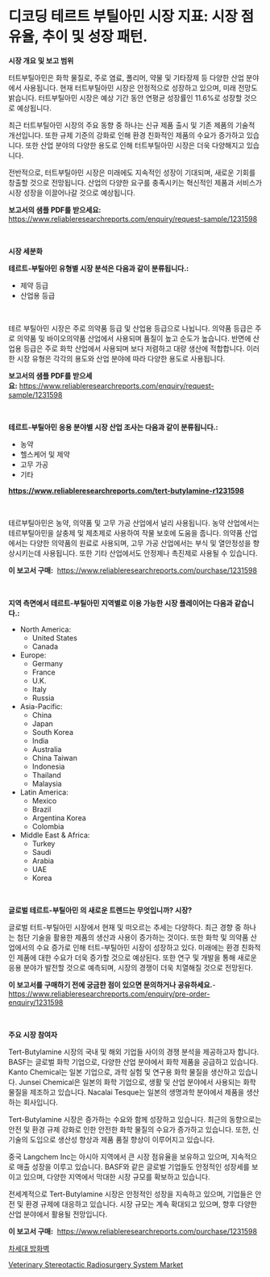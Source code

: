 <p><h1>디코딩 테르트 부틸아민 시장 지표: 시장 점유율, 추이 및 성장 패턴.</h1></p><p><strong>시장 개요 및 보고 범위</strong></p>
<p><p>터트부틸아민은 화학 물질로, 주로 염료, 폴리머, 약물 및 기타장제 등 다양한 산업 분야에서 사용됩니다. 현재 터트부틸아민 시장은 안정적으로 성장하고 있으며, 미래 전망도 밝습니다. 터트부틸아민 시장은 예상 기간 동안 연평균 성장률인 11.6%로 성장할 것으로 예상됩니다.</p><p>최근 터트부틸아민 시장의 주요 동향 중 하나는 신규 제품 출시 및 기존 제품의 기술적 개선입니다. 또한 규제 기준의 강화로 인해 환경 친화적인 제품의 수요가 증가하고 있습니다. 또한 산업 분야의 다양한 용도로 인해 터트부틸아민 시장은 더욱 다양해지고 있습니다.</p><p>전반적으로, 터트부틸아민 시장은 미래에도 지속적인 성장이 기대되며, 새로운 기회를 창출할 것으로 전망됩니다. 산업의 다양한 요구를 충족시키는 혁신적인 제품과 서비스가 시장 성장을 이끌어나갈 것으로 예상됩니다.</p></p>
<p><strong>보고서의 샘플 PDF를 받으세요:</strong> <a href="https://www.reliableresearchreports.com/enquiry/request-sample/1231598">https://www.reliableresearchreports.com/enquiry/request-sample/1231598</a></p>
<p>&nbsp;</p>
<p><strong>시장 세분화</strong></p>
<p><strong>테르트-부틸아민 유형별 시장 분석은 다음과 같이 분류됩니다.:</strong></p>
<p><ul><li>제약 등급</li><li>산업용 등급</li></ul></p>
<p>&nbsp;</p>
<p><p>테르 부틸아민 시장은 주로 의약품 등급 및 산업용 등급으로 나뉩니다. 의약품 등급은 주로 의약품 및 바이오의약품 산업에서 사용되며 품질이 높고 순도가 높습니다. 반면에 산업용 등급은 주로 화학 산업에서 사용되며 보다 저렴하고 대량 생산에 적합합니다. 이러한 시장 유형은 각각의 용도와 산업 분야에 따라 다양한 용도로 사용됩니다.</p></p>
<p><strong>보고서의 샘플 PDF를 받으세요:</strong>&nbsp;<a href="https://www.reliableresearchreports.com/enquiry/request-sample/1231598">https://www.reliableresearchreports.com/enquiry/request-sample/1231598</a></p>
<p>&nbsp;</p>
<p><strong> 테르트-부틸아민 응용 분야별 시장 산업 조사는 다음과 같이 분류됩니다.:</strong></p>
<p><ul><li>농약</li><li>헬스케어 및 제약</li><li>고무 가공</li><li>기타</li></ul></p>
<p><strong><a href="https://www.reliableresearchreports.com/tert-butylamine-r1231598">https://www.reliableresearchreports.com/tert-butylamine-r1231598</a></strong></p>
<p>&nbsp;</p>
<p><p>테르부틸아민은 농약, 의약품 및 고무 가공 산업에서 널리 사용됩니다. 농약 산업에서는 테르부틸아민을 살충제 및 제초제로 사용하여 작물 보호에 도움을 줍니다. 의약품 산업에서는 다양한 의약품의 원료로 사용되며, 고무 가공 산업에서는 부식 및 열안정성을 향상시키는데 사용됩니다. 또한 기타 산업에서도 안정제나 촉진제로 사용될 수 있습니다.</p></p>
<p><strong>이 보고서 구매:</strong>&nbsp; <a href="https://www.reliableresearchreports.com/purchase/1231598">https://www.reliableresearchreports.com/purchase/1231598</a></p>
<p>&nbsp;</p>
<p><strong>지역 측면에서 테르트-부틸아민 지역별로 이용 가능한 시장 플레이어는 다음과 같습니다.:</strong></p>
<p><ul>
    <li>
        North America:
        <ul>
            <li>United States</li>
            <li>Canada</li>
        </ul>
    </li>
    <li>
        Europe:
        <ul>
            <li>Germany</li>
            <li>France</li>
            <li>U.K.</li>
            <li>Italy</li>
            <li>Russia</li>
        </ul>
    </li>
    <li>
        Asia-Pacific:
        <ul>
            <li>China</li>
            <li>Japan</li>
            <li>South Korea</li>
            <li>India</li>
            <li>Australia</li>
            <li>China Taiwan</li>
            <li>Indonesia</li>
            <li>Thailand</li>
            <li>Malaysia</li>
        </ul>
    </li>
    <li>
        Latin America:
        <ul>
            <li>Mexico</li>
            <li>Brazil</li>
            <li>Argentina Korea</li>
            <li>Colombia</li>
        </ul>
    </li>
    <li>
        Middle East & Africa:
        <ul>
            <li>Turkey</li>
            <li>Saudi</li>
            <li>Arabia</li>
            <li>UAE</li>
            <li>Korea</li>
        </ul>
    </li>
    </ul></p>
<p>&nbsp;</p>
<p><strong>글로벌 테르트-부틸아민 의 새로운 트렌드는 무엇입니까? 시장?</strong></p>
<p><p>글로벌 터트-부틸아민 시장에서 현재 및 떠오르는 추세는 다양하다. 최근 경향 중 하나는 첨단 기술을 활용한 제품의 생산과 사용이 증가하는 것이다. 또한 화학 및 의약품 산업에서의 수요 증가로 인해 터트-부틸아민 시장이 성장하고 있다. 미래에는 환경 친화적인 제품에 대한 수요가 더욱 증가할 것으로 예상된다. 또한 연구 및 개발을 통해 새로운 응용 분야가 발전할 것으로 예측되며, 시장의 경쟁이 더욱 치열해질 것으로 전망된다.</p></p>
<p><strong>이 보고서를 구매하기 전에 궁금한 점이 있으면 문의하거나 공유하세요.</strong>- <a href="https://www.reliableresearchreports.com/enquiry/pre-order-enquiry/1231598">https://www.reliableresearchreports.com/enquiry/pre-order-enquiry/1231598</a></p>
<p>&nbsp;</p>
<p><strong>주요 시장 참여자</strong></p>
<p><p>Tert-Butylamine 시장의 국내 및 해외 기업들 사이의 경쟁 분석을 제공하고자 합니다. BASF는 글로벌 화학 기업으로, 다양한 산업 분야에서 화학 제품을 공급하고 있습니다. Kanto Chemical는 일본 기업으로, 과학 실험 및 연구용 화학 물질을 생산하고 있습니다. Junsei Chemical은 일본의 화학 기업으로, 생활 및 산업 분야에서 사용되는 화학 물질을 제조하고 있습니다. Nacalai Tesque는 일본의 생명과학 분야에서 제품을 생산하는 회사입니다.</p><p>Tert-Butylamine 시장은 증가하는 수요와 함께 성장하고 있습니다. 최근의 동향으로는 안전 및 환경 규제 강화로 인한 안전한 화학 물질의 수요가 증가하고 있습니다. 또한, 신기술의 도입으로 생산성 향상과 제품 품질 향상이 이루어지고 있습니다.</p><p>중국 Langchem Inc는 아시아 지역에서 큰 시장 점유율을 보유하고 있으며, 지속적으로 매출 성장을 이루고 있습니다. BASF와 같은 글로벌 기업들도 안정적인 성장세를 보이고 있으며, 다양한 지역에서 막대한 시장 규모를 확보하고 있습니다.</p><p>전세계적으로 Tert-Butylamine 시장은 안정적인 성장을 지속하고 있으며, 기업들은 안전 및 환경 규제에 대응하고 있습니다. 시장 규모는 계속 확대되고 있으며, 향후 다양한 산업 분야에서 활용될 전망입니다.</p></p>
<p><strong>이 보고서 구매:</strong>&nbsp;&nbsp;<a href="https://www.reliableresearchreports.com/purchase/1231598">https://www.reliableresearchreports.com/purchase/1231598</a></p>
<p><p><a href="https://github.com/darrellockm3ytan895656/Market-Research-Report-List-1/blob/main/120108122197.md">차세대 방화벽</a></p><p><a href="https://github.com/Sinjinluong3e0awx2m195k76/Market-Research-Report-List-2/blob/main/veterinary-stereotactic-radiosurgery-system-market.md">Veterinary Stereotactic Radiosurgery System Market</a></p></p>